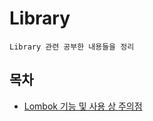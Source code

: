 # Library

`Library 관련 공부한 내용들을 정리`

## 목차

-  [Lombok 기능 및 사용 상 주의점](https://github.com/youngho-j/TIL/blob/main/Library/Lombok.md)  
